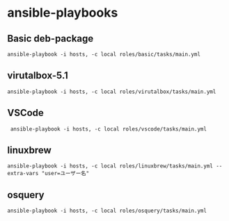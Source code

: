 # ansible-playbooks

## Basic deb-package

```
ansible-playbook -i hosts, -c local roles/basic/tasks/main.yml
```

## virutalbox-5.1

```
ansible-playbook -i hosts, -c local roles/virutalbox/tasks/main.yml
```

## VSCode

```
 ansible-playbook -i hosts, -c local roles/vscode/tasks/main.yml
```

## linuxbrew

```
ansible-playbook -i hosts, -c local roles/linuxbrew/tasks/main.yml --extra-vars "user=ユーザー名"
```

## osquery

```
ansible-playbook -i hosts, -c local roles/osquery/tasks/main.yml
```